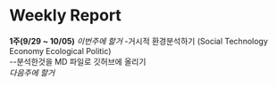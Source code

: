 # **Weekly Report**

**1주(9/29 ~ 10/05)**
*이번주에 할거*
-거시적 환경분석하기 (Social Technology Economy Ecological Politic)  
--분석한것을 MD 파일로 깃허브에  올리기  
*다음주에 할거*  
